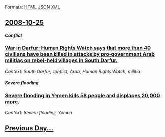 
Formats: [HTML](2008/10/25/index.html)  [JSON](2008/10/25/index.json)  [XML](2008/10/25/index.xml)  

## [2008-10-25](/news/2008/10/25/index.md)

##### Conflict
### [ War in Darfur: Human Rights Watch says that more than 40 civilians have been killed in attacks by pro-government Arab militias on rebel-held villages in South Darfur. ](/news/2008/10/25/war-in-darfur-human-rights-watch-says-that-more-than-40-civilians-have-been-killed-in-attacks-by-pro-government-arab-militias-on-rebel-hel.md)
_Context: South Darfur, conflict, Arab, Human Rights Watch, militia_

##### Severe flooding
### [ Severe flooding in Yemen kills 58 people and displaces 20,000 more. ](/news/2008/10/25/severe-flooding-in-yemen-kills-58-people-and-displaces-20-000-more.md)
_Context: Severe flooding, Yemen_

## [Previous Day...](/news/2008/10/24/index.md)

